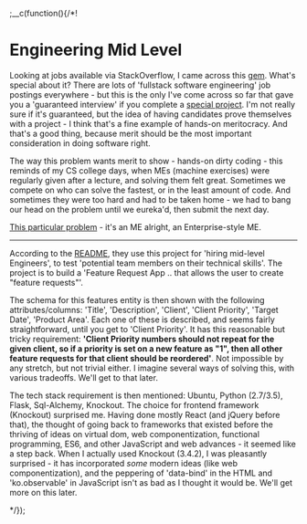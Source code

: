 
;__c(function(){/*!

# Engineering Mid Level

Looking at jobs available via StackOverflow, I came across this [gem](https://stackoverflow.com/jobs/109401/full-stack-software-engineer-britecore). What's special about it? There are lots of 'fullstack software engineering' job postings everywhere - but this is the only I've come across so far that gave you a 'guaranteed interview' if you complete a [special project](https://github.com/IntuitiveWebSolutions/EngineeringMidLevel). I'm not really sure if it's guaranteed, but the idea of having candidates prove themselves with a project - I think that's a fine example of hands-on meritocracy. And that's a good thing, because merit should be the most important consideration in doing software right. 

The way this problem wants merit to show - hands-on dirty coding - this reminds of my CS college days, when MEs (machine exercises) were regularly given after a lecture, and solving them felt great. Sometimes we compete on who can solve the fastest, or in the least amount of code. And sometimes they were too hard and had to be taken home - we had to bang our head on the problem until we eureka'd, then submit the next day. 

[This particular problem](https://github.com/IntuitiveWebSolutions/EngineeringMidLevel) - it's an ME alright, an Enterprise-style ME.

---

According to the [README](https://github.com/IntuitiveWebSolutions/EngineeringMidLevel), they use this project for 'hiring mid-level Engineers', to test 'potential team members on their technical skills'. The project is to build a 'Feature Request App .. that allows the user to create "feature requests"'. 

The schema for this features entity is then shown with the following attributes/columns: 'Title', 'Description', 'Client', 'Client Priority', 'Target Date', 'Product Area'. Each one of these is described, and seems fairly straightforward, until you get to 'Client Priority'. It has this reasonable but tricky requirement: **'Client Priority numbers should not repeat for the given client, so if a priority is set on a new feature as "1", then all other feature requests for that client should be reordered'**. Not impossible by any stretch, but not trivial either. I imagine several ways of solving this, with various tradeoffs. We'll get to that later.

The tech stack requirement is then mentioned: Ubuntu, Python (2.7/3.5), Flask, Sql-Alchemy, Knockout. The choice for frontend framework (Knockout) surprised me. Having done mostly React (and jQuery before that), the thought of going back to frameworks that existed before the thriving of ideas on virtual dom, web componentization, functional programming, ES6, and other JavaScript and web advances - it seemed like a step back. When I actually used Knockout (3.4.2), I was pleasantly surprised - it has incorporated *some* modern ideas (like web componentization), and the peppering of 'data-bind' in the HTML and 'ko.observable' in JavaScript isn't as bad as I thought it would be. We'll get more on this later.

<!--
* According to [them](https://github.com/IntuitiveWebSolutions/EngineeringMidLevel), they use this project for 'hiring mid-level Engineers', to test 'potential team members on their technical skills'
-->

<!--
* Difficulties of Job Hunting and Job Hiring
* Britecore & EML Innovation
* My Solution to Britecore's EML
* Enjoy: [Servers](#/content/tech/engineering-mid-level/servers), [Frontend](#/content/tech/engineering-mid-level/frontend), [Data](#/content/tech/engineering-mid-level/data)

---

I've been job hunting the past few weeks, having just completed a big project with an oil company - all remote. I like remote - I feel my productivity is maximized compared to my non-remote former jobs (no commute, very quiet home office environment). Your mileage may vary, of course. If I have to relocate though to maximize my value (rather than productivity) with the company, I should be fine with that too, as I've done both.

By now most job hunting developers should know that their favorite Question and Answer website, StackOverflow, is also a job posting website, and a legitimate one at that. It's one of those organic, peripheral things that happen when developers congregate, and people realize that the resulting attention sphere is good for job hunters and job recruiters alike. Unlike traditional job hunting from indeed, StackOverflow feels like

-->

[//]: # (@~|tech/engineering-mid-level|~@)

*/});
